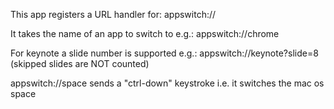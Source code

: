 This app registers a URL handler for: appswitch://

It takes the name of an app to switch to e.g.: appswitch://chrome

For keynote a slide number is supported e.g.: appswitch://keynote?slide=8
(skipped slides are NOT counted)

appswitch://space sends a "ctrl-down" keystroke i.e. it switches the mac os space
